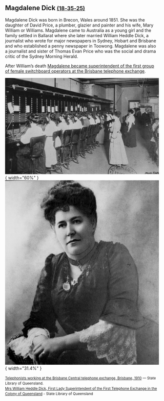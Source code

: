 ## Magdalene Dick <small>[(18‑35‑25)](https://brisbane.discovereverafter.com/profile/31872278 "Go to Memorial Information" )</small>

Magdalene Dick was born in Brecon, Wales around 1851. She was the daughter of David Price, a plumber, glazier and painter and his wife, Mary William or Williams. Magdalene came to Australia as a young girl and the family settled in Ballarat where she later married William Heddle Dick, a journalist who wrote for major newspapers in Sydney, Hobart and Brisbane and who established a penny newspaper in Toowong. Magdalene was also a journalist and sister of Thomas Evan Price who was the social and drama critic of the Sydney Morning Herald. 

After William’s death [Magdalene became superintendent of the first group of female switchboard operators at the Brisbane telephone exchange](https://trove.nla.gov.au/newspaper/article/20560715).

  ![Telephonists working at the, Brisbane Central telephone exchange, Brisbane, 1910](../assets/brisbane-telephone-exchange.jpg){ width="60%" } ![Magdalene Dick](../assets/magdalene-dick.jpeg){ width="31.4%" }

  <small>[Telephonists working at the Brisbane Central telephone exchange, Brisbane, 1910](https://onesearch.slq.qld.gov.au/permalink/61SLQ_INST/bumb4u/alma99184003680302061) — State Library of Queensland.<br>
  [Mrs William Heddle Dick, First Lady Superintendent of the First Telephone Exchange in the Colony of Queensland](https://onesearch.slq.qld.gov.au/permalink/61SLQ_INST/1dejkfd/alma99183505899302061) - State Library of Queensland</small>
</figure>